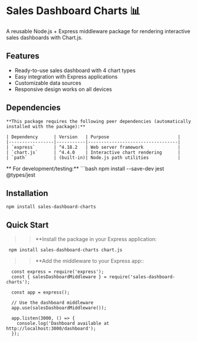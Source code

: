 # Sales Dashboard Charts 📊

A reusable Node.js + Express middleware package for rendering interactive sales dashboards with Chart.js.


## Features
- Ready-to-use sales dashboard with 4 chart types
- Easy integration with Express applications
- Customizable data sources
- Responsive design works on all devices

## Dependencies

    **This package requires the following peer dependencies (automatically installed with the package):**

    | Dependency      | Version   | Purpose                          |
    |-----------------|-----------|----------------------------------|
    | `express`       | ^4.18.2   | Web server framework             |
    | `chart.js`      | ^4.4.0    | Interactive chart rendering      |
    | `path`          | (built-in)| Node.js path utilities           |

   ** For development/testing:**
    ```bash
    npm install --save-dev jest @types/jest

## Installation
    npm install sales-dashboard-charts

    
## Quick Start
>>**Install the package in your Express application:

     npm install sales-dashboard-charts chart.js


>>**Add the middleware to your Express app::

      const express = require('express');
      const { salesDashboardMiddleware } = require('sales-dashboard-charts');
      
      const app = express();
      
      // Use the dashboard middleware
      app.use(salesDashboardMiddleware());
      
      app.listen(3000, () => {
        console.log('Dashboard available at http://localhost:3000/dashboard');
      });






